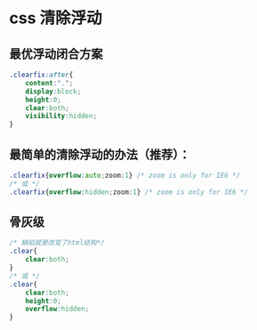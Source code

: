 # css 清除浮动

## 最优浮动闭合方案

```css
.clearfix:after{
    content:".";
    display:block;
    height:0;
    clear:both;
    visibility:hidden;
} 
```

## 最简单的清除浮动的办法（推荐）：

```css
.clearfix{overflow:auto;zoom:1} /* zoom is only for IE6 */ 
/* 或 */
.clearfix{overflow:hidden;zoom:1} /* zoom is only for IE6 */  
```

## 骨灰级

```css
/* 缺陷就是改变了html结构*/
.clear{
    clear:both;
}  
/* 或 */
.clear{
    clear:both;
    height:0;
    overflow:hidden;
}  
```

